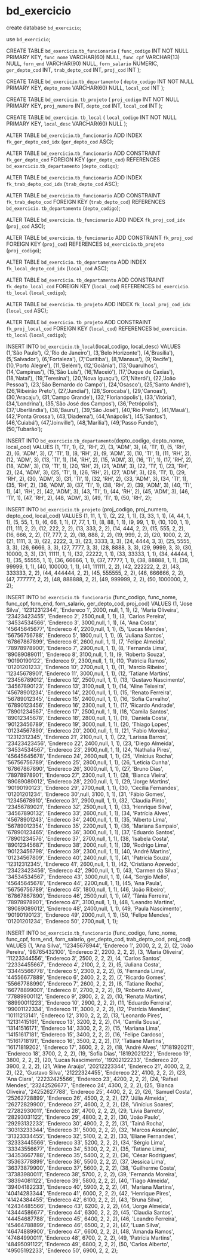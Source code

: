# bd_exercicio

create database `bd_exercicio`;

use `bd_exercicio`;

CREATE TABLE `bd_exercicio`.`tb_funcionario` (
`func_codigo` INT NOT NULL PRIMARY KEY,
`func_nome` VARCHAR(60) NULL,
`func_cpf` VARCHAR(13) NULL,
`forn_end` VARCHAR(90) NULL,
`forn_salario` NUMERIC,
`ger_depto_cod` INT,
`trab_depto_cod` INT,
`proj_cod` INT
);

CREATE TABLE `bd_exercicio`.`tb_departamento` (
`depto_codigo` INT NOT NULL PRIMARY KEY, 
`depto_nome` VARCHAR(60) NULL, 
`local_cod` INT 
);

 CREATE TABLE `bd_exercicio`. `tb_projeto` ( 
 `proj_codigo` INT NOT NULL PRIMARY KEY, 
 `proj_numero` INT, 
 `depto_cod` INT,
 `local_cod` INT 
 );  
 
 CREATE TABLE `bd_exercicio`. `tb_local` ( 
 `local_codigo` INT NOT NULL PRIMARY KEY, 
`local_desc` VARCHAR(60) NULL 
);

ALTER TABLE `bd_exercicio`.`tb_funcionario` 
ADD INDEX `fk_ger_depto_cod_idx` (`ger_depto_cod` ASC);

ALTER TABLE `bd_exercicio`.`tb_funcionario` 
ADD CONSTRAINT `fk_ger_depto_cod`
    FOREIGN KEY (`ger_depto_cod`)
	REFERENCES `bd_exercicio`.`tb_departamento` (`depto_codigo`);

ALTER TABLE `bd_exercicio`.`tb_funcionario`
ADD INDEX `fk_trab_depto_cod_idx` (`trab_depto_cod` ASC);

ALTER TABLE `bd_exercicio`.`tb_funcionario` 
ADD CONSTRAINT `fk_trab_depto_cod` 
    FOREIGN KEY (`trab_depto_cod`)
    REFERENCES `bd_exercicio`. `tb_departamento` (`depto_codigo`);

ALTER TABLE `bd_exercicio`. `tb_funcionario`
ADD INDEX `fk_proj_cod_idx` (`proj_cod` ASC);

ALTER TABLE `bd_exercicio`. `tb_funcionario`
ADD CONSTRAINT `fk_proj_cod`
    FOREIGN KEY (`proj_cod`)
    REFERENCES `bd_exercicio`.`tb_projeto` (`proj_codigo`);
 
ALTER TABLE `bd_exercicio`. `tb_departamento`
ADD INDEX `fk_local_depto_cod_idx` (`local_cod` ASC);

ALTER TABLE `bd_exercicio`. `tb_departamento` 
ADD CONSTRAINT `fk_depto_local_cod`
    FOREIGN KEY (`local_cod`)
    REFERENCES `bd_exercicio`. `tb_local` (`local_codigo`);

ALTER TABLE `bd_exercicio`. `tb_projeto`
ADD INDEX `fk_local_proj_cod_idx` (`local_cod` ASC);

ALTER TABLE `bd_exercicio`. `tb_projeto`
ADD CONSTRAINT `fk_proj_local_cod`
    FOREIGN KEY (`local_cod`)
    REFERENCES `bd_exercicio`. `tb_local` (`local_codigo`);
    
INSERT INTO `bd_exercicio`.`tb_local`(local_codigo, local_desc) VALUES
(1,'São Paulo'),
(2,'Rio de Janeiro'),
(3,'Belo Horizonte'),
(4,'Brasília'),
(5,'Salvador'),
(6,'Fortaleza'),
(7,'Curitiba'),
(8,'Manaus'),
(9,'Recife'),
(10,'Porto Alegre'),
(11,'Belém'),
(12,'Goiânia'),
(13,'Guarulhos'),
(14,'Campinas'),
(15,'São Luís'),
(16,'Maceió'),
(17,'Duque de Caxias'),
(18,'Natal'),
(19,'Teresina'),
(20,'Nova Iguaçu'),
(21,'Niterói'),
(22,'João Pessoa'),
(23,'São Bernardo do Campo'),
(24,'Osasco'),
(25,'Santo André'),
(26,'Ribeirão Preto'),
(27,'Jundiaí'),
(28,'Sorocaba'),
(29,'Canoas'),
(30,'Aracaju'),
(31,'Campo Grande'),
(32,'Florianópolis'),
(33,'Vitória'),
(34,'Londrina'),
(35,'São José dos Campos'),
(36,'Petrópolis'),
(37,'Uberlândia'),
(38,'Bauru'),
(39,'São José'),
(40,'Rio Preto'),
(41,'Mauá'),
(42,'Ponta Grossa'),
(43,'Diadema'),
(44,'Anápolis'),
(45,'Santos'),
(46,'Cuiabá'),
(47,'Joinville'),
(48,'Marília'),
(49,'Passo Fundo'),
(50,'Tubarão');

INSERT INTO `bd_exercicio`.`tb_departamento`(depto_codigo, depto_nome, local_cod) VALUES
(1, 'TI', 1),
(2, 'RH', 2),
(3, 'ADM', 3),
(4, 'TI', 1),
(5, 'RH', 2),
(6, 'ADM', 3),
(7, 'TI', 1),
(8, 'RH', 2),
(9, 'ADM', 3),
(10, 'TI', 1),
(11, 'RH', 2),
(12, 'ADM', 3),
(13, 'TI', 1),
(14, 'RH', 2),
(15, 'ADM', 3),
(16, 'TI', 1),
(17, 'RH', 2),
(18, 'ADM', 3),
(19, 'TI', 1),
(20, 'RH', 2),
(21, 'ADM', 3),
(22, 'TI', 1),
(23, 'RH', 2),
(24, 'ADM', 3),
(25, 'TI', 1),
(26, 'RH', 2),
(27, 'ADM', 3),
(28, 'TI', 1),
(29, 'RH', 2),
(30, 'ADM', 3),
(31, 'TI', 1),
(32, 'RH', 2),
(33, 'ADM', 3),
(34, 'TI', 1),
(35, 'RH', 2),
(36, 'ADM', 3),
(37, 'TI', 1),
(38, 'RH', 2),
(39, 'ADM', 3),
(40, 'TI', 1),
(41, 'RH', 2),
(42, 'ADM', 3),
(43, 'TI', 1),
(44, 'RH', 2),
(45, 'ADM', 3),
(46, 'TI', 1),
(47, 'RH', 2),
(48, 'ADM', 3),
(49, 'TI', 1),
(50, 'RH', 2);

INSERT INTO `bd_exercicio`.`tb_projeto` (proj_codigo, proj_numero, depto_cod, local_cod) VALUES
(1, 11, 1, 1),
(2, 22, 1, 1),
(3, 33, 1, 1),
(4, 44, 1, 1),
(5, 55, 1, 1),
(6, 66, 1, 1),
(7, 77, 1, 1),
(8, 88, 1, 1),
(9, 99, 1, 1),
(10, 100, 1, 1),
(11, 111, 2, 2),
(12, 222, 2, 2),
(13, 333, 2, 2),
(14, 444, 2, 2),
(15, 555, 2, 2),
(16, 666, 2, 2),
(17, 777, 2, 2),
(18, 888, 2, 2),
(19, 999, 2, 2),
(20, 1000, 2, 2),
(21, 1111, 3, 3),
(22, 2222, 3, 3),
(23, 3333, 3, 3),
(24, 4444, 3, 3),
(25, 5555, 3, 3),
(26, 6666, 3, 3),
(27, 7777, 3, 3),
(28, 8888, 3, 3),
(29, 9999, 3, 3),
(30, 10000, 3, 3),
(31, 11111, 1, 1),
(32, 22222, 1, 1),
(33, 33333, 1, 1),
(34, 44444, 1, 1),
(35, 55555, 1, 1),
(36, 66666, 1, 1),
(37, 77777, 1, 1),
(38, 88888, 1, 1),
(39, 99999, 1, 1),
(40, 100000, 1, 1),
(41, 111111, 2, 2),
(42, 222222, 2, 2),
(43, 333333, 2, 2),
(44, 444444, 2, 2),
(45, 555555, 2, 2),
(46, 666666, 2, 2),
(47, 777777, 2, 2),
(48, 888888, 2, 2),
(49, 999999, 2, 2),
(50, 1000000, 2, 2);

INSERT INTO `bd_exercicio`.`tb_funcionario` (func_codigo, func_nome, func_cpf, forn_end, forn_salario, ger_depto_cod, proj_cod) VALUES
(1, 'Jose Silva', '12312312344', 'Endereco 1', 2000, null, 1, 1),
(2, 'Maria Oliveira', '23423423455', 'Endereco 2', 2500,null, 1, 1),
(3, 'Carlos Pereira', '34534534566', 'Endereco 3', 3000,null, 1, 1),
(4, 'Ana Costa', '45645645677', 'Endereco 4', 2200,null, 1, 1),
(5, 'Lucas Mendes', '56756756788', 'Endereco 5', 1800,null, 1, 1),
(6, 'Juliana Santos', '67867867899', 'Endereco 6', 2600,null, 1, 1),
(7, 'Felipe Almeida', '78978978900', 'Endereco 7', 2900,null, 1, 1),
(8, 'Fernanda Lima', '89089089011', 'Endereco 8', 3100,null, 1, 1),
(9, 'Roberto Souza', '90190190122', 'Endereco 9', 2300,null, 1, 1),
(10, 'Patricia Ramos', '01201201233', 'Endereco 10', 2700,null, 1, 1),
(11, 'Marcio Ribeiro', '12345678901', 'Endereco 11', 3000,null, 1, 1),
(12, 'Tatiane Martins', '23456789012', 'Endereco 12', 2500,null, 1, 1),
(13, 'Gustavo Nascimento', '34567890123', 'Endereco 13', 3100,null, 1, 1),
(14, 'Aline Teixeira', '45678901234', 'Endereco 14', 2200,null, 1, 1),
(15, 'Renato Ferreira', '56789012345', 'Endereco 15', 2400,null, 1, 1),
(16, 'Sofia Carvalho', '67890123456', 'Endereco 16', 2300,null, 1, 1),
(17, 'Ricardo Andrade', '78901234567', 'Endereco 17', 2500,null, 1, 1),
(18, 'Camila Santos', '89012345678', 'Endereco 18', 2800,null, 1, 1),
(19, 'Daniela Costa', '90123456789', 'Endereco 19', 3000,null, 1, 1),
(20, 'Thiago Lopes', '01234567890', 'Endereco 20', 2000,null, 1, 1),
(21, 'Fabio Moreira', '12312312345', 'Endereco 21', 2100,null, 1, 1),
(22, 'Larissa Barros', '23423423456', 'Endereco 22', 2400,null, 1, 1),
(23, 'Diego Almeida', '34534534567', 'Endereco 23', 2900,null, 1, 1),
(24, 'Nathalia Pires', '45645645678', 'Endereco 24', 2600,null, 1, 1),
(25, 'Vinicius Rocha', '56756756789', 'Endereco 25', 2800,null, 1, 1),
(26, 'Leticia Cunha', '67867867890', 'Endereco 26', 3000,null, 1, 1),
(27, 'Bruno Dias', '78978978901', 'Endereco 27', 2300,null, 1, 1),
(28, 'Bianca Vieira', '89089089012', 'Endereco 28', 2200,null, 1, 1),
(29, 'Jorge Martins', '90190190123', 'Endereco 29', 2700,null, 1, 1),
(30, 'Cecilia Fernandes', '01201201234', 'Endereco 30',null, 3100, 1, 1),
(31, 'Fábio Gomes', '12345678910', 'Endereco 31', 2900,null, 1, 1),
(32, 'Claudia Pinto', '23456789021', 'Endereco 32', 2500,null, 1, 1),
(33, 'Henrique Silva', '34567890132', 'Endereco 33', 2600,null, 1, 1),
(34, 'Patrícia Alves', '45678901243', 'Endereco 34', 2400,null, 1, 1),
(35, 'Alberto Lima', '56789012354', 'Endereco 35', 2200,null, 1, 1),
(36, 'Mariana Sampaio', '67890123465', 'Endereco 36', 3000,null, 1, 1),
(37, 'Eduardo Santos', '78901234576', 'Endereco 37', 2700,null, 1, 1),
(38, 'Isabela Costa', '89012345687', 'Endereco 38', 2000,null, 1, 1),
(39, 'Rodrigo Lima', '90123456798', 'Endereco 39', 2300,null, 1, 1),
(40, 'André Martins', '01234567809', 'Endereco 40', 2400,null, 1, 1),
(41, 'Patricia Souza', '12312312345', 'Endereco 41', 2600,null, 1, 1),
(42, 'Cristiano Azevedo', '23423423456', 'Endereco 42', 2900,null, 1, 1),
(43, 'Carmen da Silva', '34534534567', 'Endereco 43', 3000,null, 1, 1),
(44, 'Sergio Mello', '45645645678', 'Endereco 44', 2200,null, 1, 1),
(45, 'Ana Paula', '56756756789', 'Endereco 45', 1800,null, 1, 1),
(46, 'João Ribeiro', '67867867890', 'Endereco 46', 2500,null, 1, 1),
(47, 'Tânia Ferreira', '78978978901', 'Endereco 47', 3100,null, 1, 1),
(48, 'Leandro Martins', '89089089012', 'Endereco 48', 2400,null, 1, 1),
(49, 'Paula Nascimento', '90190190123', 'Endereco 49', 2000,null, 1, 1),
(50, 'Felipe Mendes', '01201201234', 'Endereco 50', 2700,null, 1, 1);

INSERT INTO `bd_exercicio`.`tb_funcionario` (func_codigo, func_nome, func_cpf, forn_end, forn_salario, ger_depto_cod, trab_depto_cod, proj_cod) VALUES
(1, 'Ana Silva', '12345678944', 'Endereco 1', 2000, 2, 2, 2),
(2, 'João Pereira', '98765432100', 'Endereco 2', 2200, 2, 2, 2),
(3, 'Maria Oliveira', '11223344556', 'Endereco 3', 2500, 2, 2, 2),
(4, 'Carlos Santos', '22334455667', 'Endereco 4', 2100, 2, 2, 2),
(5, 'Juliana Costa', '33445566778', 'Endereco 5', 2300, 2, 2, 2),
(6, 'Fernanda Lima', '44556677889', 'Endereco 6', 2400, 2, 2, 2),
(7, 'Ricardo Gomes', '55667788990', 'Endereco 7', 2600, 2, 2, 2),
(8, 'Tatiane Rocha', '66778899001', 'Endereco 8', 2700, 2, 2, 2),
(9, 'Roberto Alves', '77889900112', 'Endereco 9', 2800, 2, 2, 2),
(10, 'Renata Martins', '88990011223', 'Endereco 10', 2900, 2, 2, 2),
(11, 'Eduardo Ferreira', '99001122334', 'Endereco 11', 3000, 2, 2, 2),
(12, 'Patrícia Mendes', '10111213141', 'Endereco 12', 3100, 2, 2, 2),
(13, 'Leonardo Pires', '12131415161', 'Endereco 13', 3200, 2, 2, 2),
(14, 'Camila Sousa', '13141516171', 'Endereco 14', 3300, 2, 2, 2),
(15, 'Mariana Lima', '14151617181', 'Endereco 15', 3400, 2, 2, 2),
(16, 'Felipe Cardoso', '15161718191', 'Endereco 16', 3500, 2, 2, 2),
(17, 'Tatiane Martins', '16171819202', 'Endereco 17', 3600, 2, 2, 2),
(18, 'André Alves', '17181920211', 'Endereco 18', 3700, 2, 2, 2),
(19, 'Sofia Dias', '18192021222', 'Endereco 19', 3800, 2, 2, 2),
(20, 'Lucas Nascimento', '19202122233', 'Endereco 20', 3900, 2, 2, 2),
(21, 'Aline Araújo', '20212223344', 'Endereco 21', 4000, 2, 2, 2),
(22, 'Gustavo Silva', '21222324455', 'Endereco 22', 4100, 2, 2, 2),
(23, 'Ana Clara', '22232425566', 'Endereco 23', 4200, 2, 2, 2),
(24, 'Rafael Mendes', '23242526677', 'Endereco 24', 4300, 2, 2, 2),
(25, 'Bianca Oliveira', '24252627788', 'Endereco 25', 4400, 2, 2, 2),
(26, 'Samuel Costa', '25262728899', 'Endereco 26', 4500, 2, 2, 2),
(27, 'Júlia Almeida', '26272829900', 'Endereco 27', 4600, 2, 2, 2),
(28, 'Vinícius Soares', '27282930011', 'Endereco 28', 4700, 2, 2, 2),
(29, 'Lívia Barreto', '28293031122', 'Endereco 29', 4800, 2, 2, 2),
(30, 'João Paulo', '29293132233', 'Endereco 30', 4900, 2, 2, 2),
(31, 'Tainá Rocha', '30313233344', 'Endereco 31', 5000, 2, 2, 2),
(32, 'Marcos Assunção', '31323334455', 'Endereco 32', 5100, 2, 2, 2),
(33, 'Eliane Fernandes', '32333445566', 'Endereco 33', 5200, 2, 2, 2),
(34, 'Sérgio Lima', '33343556677', 'Endereco 34', 5300, 2, 2, 2),
(35, 'Tatiane Lima', '34353667788', 'Endereco 35', 5400, 2, 2, 2),
(36, 'César Rodrigues', '35363778899', 'Endereco 36', 5500, 2, 2, 2),
(37, 'Jessica Lima', '36373879900', 'Endereco 37', 5600, 2, 2, 2),
(38, 'Guilherme Costa', '37383980011', 'Endereco 38', 5700, 2, 2, 2),
(39, 'Fernanda Moreira', '38394081122', 'Endereco 39', 5800, 2, 2, 2),
(40, 'Tiago Almeida', '39404182233', 'Endereco 40', 5900, 2, 2, 2),
(41, 'Mariana Martins', '40414283344', 'Endereco 41', 6000, 2, 2, 2),
(42, 'Henrique Pires', '41424384455', 'Endereco 42', 6100, 2, 2, 2),
(43, 'Bruna Silva', '42434485566', 'Endereco 43', 6200, 2, 2, 2),
(44, 'Jorge Almeida', '43444586677', 'Endereco 44', 6300, 2, 2, 2),
(45, 'Claudia Santos', '44454687788', 'Endereco 45', 6400, 2, 2, 2),
(46, 'Leandro Ferreira', '45464788899', 'Endereco 46', 6500, 2, 2, 2),
(47, 'Luan Silva', '46474889900', 'Endereco 47', 6600, 2, 2, 2),
(48, 'Amanda Ramos', '47484990011', 'Endereco 48', 6700, 2, 2, 2),
(49, 'Patrícia Martins', '48495091122', 'Endereco 49', 6800, 2, 2, 2),
(50, 'Carlos Alberto', '49505192233', 'Endereco 50', 6900, 2, 2, 2);
